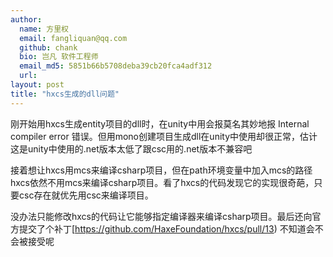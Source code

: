 ```yaml
---
author:
  name: 方里权
  email: fangliquan@qq.com
  github: chank
  bio: 岂凡 软件工程师
  email_md5: 5851b66b5708deba39cb20fca4adf312
  url: 
layout: post
title: "hxcs生成的dll问题"
---
```


刚开始用hxcs生成entity项目的dll时，在unity中用会报莫名其妙地报 Internal compiler error 错误。但用mono创建项目生成dll在unity中使用却很正常，估计这是unity中使用的.net版本太低了跟csc用的.net版本不兼容吧

接着想让hxcs用mcs来编译csharp项目，但在path环境变量中加入mcs的路径hxcs依然不用mcs来编译csharp项目。看了hxcs的代码发现它的实现很奇葩，只要csc存在就优先用csc来编译项目。

没办法只能修改hxcs的代码让它能够指定编译器来编译csharp项目。最后还向官方提交了个补丁[https://github.com/HaxeFoundation/hxcs/pull/13)
不知道会不会被接受呢

